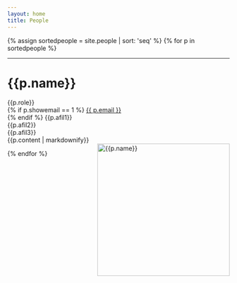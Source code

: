 ```yaml
---
layout: home
title: People
---
```


{% assign sortedpeople = site.people | sort: 'seq' %}
{% for p in sortedpeople %}
<hr>
<div class="row">
<div class="people">
<h1>{{p.name}}</h1>
{{p.role}}<br>
{% if p.showemail == 1 %}
<a class="u-email" href="mailto:{{ p.email }}">{{ p.email }}</a><br>
{% endif %}
{{p.afil1}} <br>
{{p.afil2}} <br>
{{p.afil3}} 
</div>
<div class="people">
{{p.content | markdownify}}
<br>
</div>
<div class="people">
<img src="{{site.baseurl}}/files/images/{{p.pic}}" alt="{{p.name}}" width="300pt" style="float: right;" >
</div>
</div>

{% endfor %}

